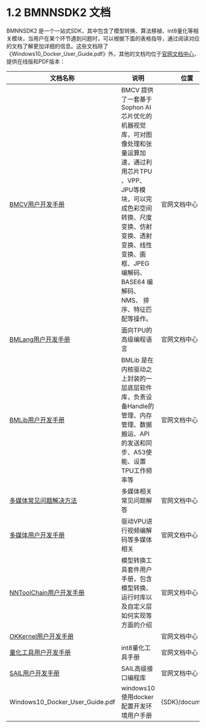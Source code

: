 # 1.2 BMNNSDK2 文档

BMNNSDK2 是一个一站式SDK，其中包含了模型转换、算法移植、int8量化等相关模块，当用户在某个环节遇到问题时，可以根据下面的表格指导，通过阅读对应的文档了解更加详细的信息。这些文档除了《Windows10\_Docker\_User\_Guide.pdf》外，其他的文档均位于[官网文档中心](https://developer.sophgo.com/document/index.html)，提供在线版和PDF版本：

| 文档名称                                                                                              | 说明                                                                                                                                           | 位置              |
| ------------------------------------------------------------------------------------------------- | -------------------------------------------------------------------------------------------------------------------------------------------- | --------------- |
| [BMCV用户开发手册](https://doc.sophgo.com/docs/docs\_latest\_release/bmcv/html/index.html)              | BMCV 提供了一套基于 Sophon AI 芯片优化的机器视觉库，可对图像处理和张量运算加速，通过利用芯片TPU 、VPP、JPU等模块，可以完成色彩空间转换、尺度变换、仿射变换、透射变换、线性变换、画框、JPEG 编解码、BASE64 编解码、NMS、 排序、特征匹配等操作。 | 官网文档中心          |
| [BMLang用户开发手册](https://doc.sophgo.com/docs/docs\_latest\_release/bmlang/html/index.html)          | 面向TPU的高级编程语言                                                                                                                                 | 官网文档中心          |
| [BMLib用户开发手册](https://doc.sophgo.com/docs/docs\_latest\_release/bmlib/html/index.html)            | BMLib 是在内核驱动之上封装的一层底层软件库，负责设备Handle的管理、内存管理、数据搬运、API的发送和同步、A53使能、设置TPU工作频率等                                                                  | 官网文档中心          |
| [多媒体常见问题解决方法](https://doc.sophgo.com/docs/docs\_latest\_release/multimedia\_faq/html/index.html)  | 多媒体相关常见问题解答                                                                                                                                  | 官网文档中心          |
| [多媒体用户开发手册](https://doc.sophgo.com/docs/docs\_latest\_release/multimedia\_guide/html/index.html)  | 驱动VPU进行视频编解码等多媒体相关                                                                                                                           | 官网文档中心          |
| [NNToolChain用户开发手册](https://doc.sophgo.com/docs/docs\_latest\_release/nntc/html/index.html)       | 模型转换工具套件用户手册，包含模型转换、运行时库以及自定义层如何实现等方面的介绍                                                                                                     | 官网文档中心          |
| [OKKernel用户开发手册](https://doc.sophgo.com/docs/docs\_latest\_release/okkernel/html/index.html)      |                                                                                                                                              | 官网文档中心          |
| [量化工具用户开发手册](https://doc.sophgo.com/docs/docs\_latest\_release/calibration-tools/html/index.html) | int8量化工具手册                                                                                                                                   | 官网文档中心          |
| [SAIL用户开发手册](https://doc.sophgo.com/docs/docs\_latest\_release/sophon-inference/html/index.html)  | SAIL高级接口编程库                                                                                                                                  | 官网文档中心          |
| Windows10\_Docker\_User\_Guide.pdf                                                                | windows10使用docker配置开发环境用户手册                                                                                                                  | {SDK}/documents |

